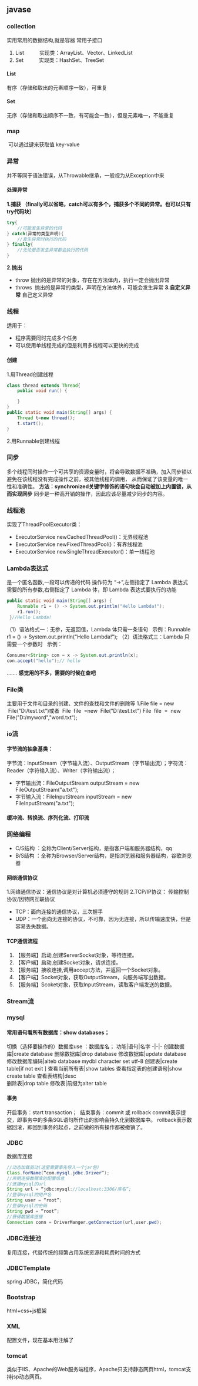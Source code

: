 ## javase
### collection
实用常用的数据结构,就是容器
常用子接口  
1. List   实现类：ArrayList、Vector、LinkedList  
2. Set   实现类：HashSet、TreeSet
#### List
有序（存储和取出的元素顺序一致），可重复
#### Set
无序（存储和取出顺序不一致，有可能会一致），但是元素唯一，不能重复
 ### map
 可以通过键来获取值 key-value
### 异常
并不等同于语法错误，从Throwable继承，一般视为从Exception中来
#### 处理异常
**1.捕获 （finally可以省略，catch可以有多个，捕获多个不同的异常。也可以只有try代码块）**
```java
try{ 
    //可能发生异常的代码 
} catch(异常的类型声明){ 
    //发生异常时执行的代码 
} finally{ 
    //无论是否发生异常都会执行的代码 
}
```
**2.抛出**
+ throw
抛出的是异常的对象，存在在方法体内，执行一定会抛出异常
+ throws 
抛出的是异常的类型，声明在方法体外，可能会发生异常
**3.自定义异常**
自己定义异常
### 线程
适用于：
+ 程序需要同时完成多个任务
+ 可以使用单线程完成的但是利用多线程可以更快的完成
#### 创建
1.用Thread创建线程
```java
class thread extends Thread{
    public void run() {

    }
}
public static void main(String[] args) {
    Thread t=new thread();
    t.start();
}
```
2.用Runnable创建线程
### 同步
多个线程同时操作一个可共享的资源变量时，将会导致数据不准确，加入同步锁以避免在该线程没有完成操作之前，被其他线程的调用， 从而保证了该变量的唯一性和准确性。
**方法：synchronized关键字修饰的语句块会自动被加上内置锁，从而实现同步**
同步是一种高开销的操作，因此应该尽量减少同步的内容。
### 线程池
实现了ThreadPoolExecutor类：
+ ExecutorService newCachedThreadPool()：无界线程池
+ ExecutorService newFixedThreadPool()：有界线程池
+ ExecutorService newSingleThreadExecutor()：单一线程池
### Lambda表达式
是一个匿名函数,一段可以传递的代码
操作符为 “->”,左侧指定了 Lambda 表达式需要的所有参数,右侧指定了 Lambda 体，即 Lambda 表达式要执行的功能
```java
public static void main(String[] args) {    
    Runnable r1 = () -> System.out.println("Hello Lambda!");   
    r1.run();
 }//Hello Lambda!
```
（1）语法格式一：无参，无返回值，Lambda 体只需一条语句
  示例：Runnable r1 = () -> System.out.println("Hello Lambda!");
（2）语法格式三：Lambda 只需要一个参数时
  示例：
  ```java
Consumer<String> con = x -> System.out.println(x);
con.accept("hello");// hello
```
.......
**感觉用的不多，需要的时候在查吧**
### File类
主要用于文件和目录的创建、文件的查找和文件的删除等
1.File file = new  File("D:/test.txt")或者  File  file  =new  File("D:\\test.txt")
File  file  =  new File("D:/myword","word.txt");
### io流
#### 字节流的抽象基类：
字节流：InputStream（字节输入流）、OutputStream（字节输出流）；字符流：Reader（字符输入流）、Writer（字符输出流）；
+ 字节输出流：FileOutputStream outputStream = new FileOutputStream("a.txt"); 
+ 字节输入流：FileInputStream inputStream = new FileInputStream("a.txt");
####  缓冲流、转换流、序列化流、打印流
### 网络编程
+ C/S结构 ：全称为Client/Server结构，是指客户端和服务器结构，qq
+ B/S结构 ：全称为Browser/Server结构，是指浏览器和服务器结构，谷歌浏览器
#### 网络通信协议
1.网络通信协议：通信协议是对计算机必须遵守的规则 
2.TCP/IP协议： 传输控制协议/因特网互联协议
+ TCP：面向连接的通信协议，三次握手
+ UDP：一个面向无连接的协议，不可靠，因为无连接，所以传输速度快，但是容易丢失数据。
#### TCP通信流程
1. 【服务端】启动,创建ServerSocket对象，等待连接。
2. 【客户端】启动,创建Socket对象，请求连接。
3. 【服务端】接收连接,调用accept方法，并返回一个Socket对象。
4. 【客户端】Socket对象，获取OutputStream，向服务端写出数据。
5. 【服务端】Scoket对象，获取InputStream，读取客户端发送的数据。
### Stream流
### mysql
#### 常用语句看所有数据库：show databases； 
切换（选择要操作的）数据库use ：数据库名； 
功能|语句|名字
-|-|-
创建数据库|create database 
删除数据库|drop database
修改数据库|update database 
修改数据库编码|alteb database mydbl character set utf-8
创建表|create table[if not exit ] 
查看当前所有表|show tables 
查看指定表的创建语句|show create table 
查看表结构|desc  
删除表|drop table 
修改表|前缀为alter table 
#### 事务
开启事务：start transaction； 
结束事务：commit 或 rollback
commit表示提交，即事务中的多条SQL语句所作出的影响会持久化到数据库中。
rollback表示数据回滚，即回到事务的起点，之前做的所有操作都被撤销了。
### JDBC 
数据库连接 
```java
//动态加载驱动(这里需要事先导入一个jar包) 
Class.forName(“com.mysql.jdbc.Driver”); 
//声明连接数据库的配置信息 
//连接mysql的url 
String url = “jdbc:mysql://localhost:3306/库名”; 
//登录mysql的用户名 
String user = “root”; 
//登录mysql的密码 
String pwd = “root”; 
//获得数据库连接 
Connection conn = DriverManger.getConnection(url,user.pwd);
```
### JDBC连接池
复用连接，代替传统的频繁占用系统资源和耗费时间的方式
### JDBCTemplate
spring JDBC，简化代码
### Bootstrap
html+css+js框架
### XML
配置文件，现在基本用注解了
### tomcat 
类似于IIS、Apache的Web服务端程序，Apache只支持静态网页html，tomcat支持jsp动态网页。 

